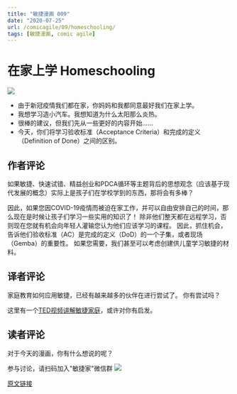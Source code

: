 ```yaml
---
title: "敏捷漫画 009"
date: "2020-07-25"
url: /comicagile/09/homeschooling/
tags: [敏捷漫画, comic agile]
---
```


# 在家上学 Homeschooling

![](/images/comicagile/comicagile-09.png)

- 由于新冠疫情我们都在家，你妈妈和我都同意最好我们在家上学。
- 我想学习造小汽车。我想知道为什么太阳那么炎热。
- 很棒的建议，但我们先从一些更好的内容开始……
- 今天，你们将学习验收标准（Acceptance Criteria）和完成的定义（Definition of Done）之间的区别。

## 作者评论

如果敏捷、快速试错、精益创业和PDCA循环等主题背后的思想观念（应该基于现代发展的概念）实际上是孩子们在学校学到的东西，那将会有多棒？

因此，如果您因COVID-19疫情而被迫在家工作，并可以自由安排自己的时间，那么现在是时候让孩子们学习一些实用的知识了！ 除非他们整天都在远程学习，否则现在您就有机会向年轻人灌输您认为他们应该学习的课程。 因此，抓住机会，告诉他们验收标准（AC）是完成的定义（DoD）的一个子集，或者现场（Gemba）的重要性。 如果您需要，我们甚至可以考虑创建供儿童学习敏捷的材料。

## 译者评论

家庭教育如何应用敏捷，已经有越来越多的伙伴在进行尝试了。
你有尝试吗？

这里有一个[TED视频讲解敏捷家庭](https://www.ted.com/talks/bruce_feiler_agile_programming_for_your_family)，或许对你有启发。

## 读者评论
对于今天的漫画，你有什么想说的呢？

参与讨论，请扫码加入"敏捷家"微信群
![](/images/wechat-agileplus-ent.png)

[原文链接](https://noe-nygaard.dk/comicagile/comic/homeschooling/)